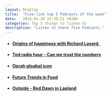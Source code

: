```yaml
---
layout: Display
title:  "Five-link top 5 Podcasts of the week"
date:   2018-01-28 15:35:21 +0100
categories: Top 5 things to listen to
description: "Listen to these five Podcasts."
---
```



<ul>
    <li>
        <a href="http://pca.st/0IhZ" target="_blank"><h4>Origins of happiness with Richard Layard.</h4>
        </a>
    </li>
    <li>
        <a href="http://pca.st/L0EI" target="_blank"><h4>Ted radio hour - Can we trust the numbers</h4>
        </a>
    </li>
    <li>
        <a href="http://pca.st/OWKp" target="_blank"><h4>Oprah gloabal icon</h4>
        </a>
    </li>
    <li>
        <a href="http://pca.st/dDmC" target="_blank"><h4>Future Trends in Food</h4>
        </a>
    </li>
    <li>
        <a href="http://pca.st/veE8" target="_blank"><h4>Outside - Red Dawn in Lapland</h4>
        </a>
    </li>
</ul>